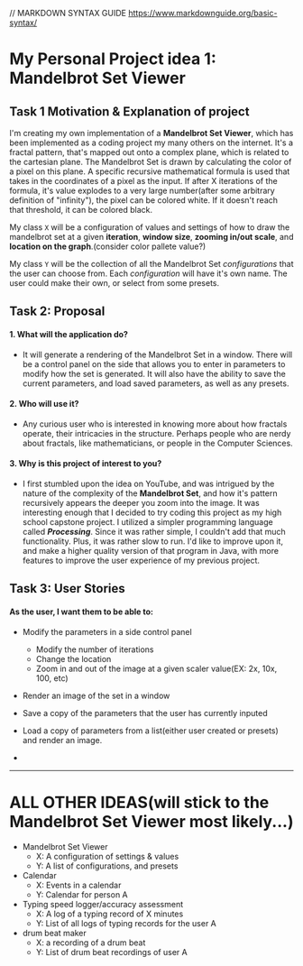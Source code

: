 // MARKDOWN SYNTAX GUIDE  https://www.markdownguide.org/basic-syntax/

# My Personal Project idea 1: Mandelbrot Set Viewer

## Task 1 Motivation & Explanation of project
I'm creating my own implementation of a **Mandelbrot Set Viewer**, which has been implemented as a coding project my many others
on the internet. It's a fractal pattern, that's mapped out onto a complex plane, which is related to the cartesian plane. The Mandelbrot Set is drawn by calculating the color of a pixel on this plane. A specific recursive mathematical formula is used that takes in the coordinates of a pixel as the input. If after X iterations of the formula, it's value explodes to a very large number(after some arbitrary definition of "infinity"), the pixel can be colored white. If it doesn't reach that threshold, it can be colored black. 

My class `X` will be a configuration of values and settings of how to draw the mandelbrot set at a given **iteration**, **window size**, **zooming in/out scale**, and **location on the graph**.(consider color pallete value?)

My class `Y` will be the collection of all the Mandelbrot Set *configurations* that the user can choose from. Each *configuration* will have it's own name. The user could make their own, or select from some presets. 

## Task 2: Proposal

#### 1. What will the application do?
- It will generate a rendering of the Mandelbrot Set in a window. There will be a control panel on the side that allows you to enter in parameters to modify how the
set is generated. It will also have the ability to save the current parameters, and load saved parameters, as well as any presets. 

#### 2. Who will use it?
- Any curious user who is interested in knowing more about how fractals operate, their intricacies in the structure. Perhaps people who are nerdy about fractals, like mathematicians, or people in the Computer Sciences. 

#### 3. Why is this project of interest to you?
- I first stumbled upon the idea on YouTube, and was intrigued by the nature of the complexity of the **Mandelbrot Set**, and how it's pattern recursively appears the deeper you zoom into the image. It was interesting enough that I decided to try coding this project as my high school capstone project. I utilized a simpler programming language called _**Processing**_. Since it was rather simple, I couldn't add that much functionality. Plus, it was rather slow to run. I'd like to improve upon it, and make a higher quality version of that program in Java, with more features to improve the user experience of my previous project. 

## Task 3: User Stories

#### As the user, I want them to be able to:

- Modify the parameters in a side control panel
    - Modify the number of iterations
    - Change the location
    - Zoom in and out of the image at a given scaler value(EX: 2x, 10x, 100, etc)

- Render an image of the set in a window

- Save a copy of the parameters that the user has currently inputed

- Load a copy of parameters from a list(either user created or presets) and render an image. 

- 
________________________________________________________________________________


# ALL OTHER IDEAS(will stick to the Mandelbrot Set Viewer most likely...)
- Mandelbrot Set Viewer
    - X: A configuration of settings & values
    - Y: A list of configurations, and presets
- Calendar
    - X: Events in a calendar
    - Y: Calendar for person A
- Typing speed logger/accuracy assessment
    - X: A log of a typing record of X minutes
    - Y: List of all logs of typing records for the user A
- drum beat maker
    - X: a recording of a drum beat
    - Y: List of drum beat recordings of user A


